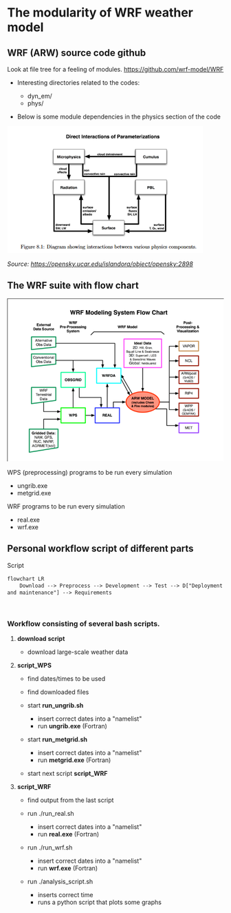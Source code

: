 # The modularity of WRF weather model


## WRF (ARW) source code github

Look at file tree for a feeling of modules. <https://github.com/wrf-model/WRF>

- Interesting directories related to the codes:
    - dyn_em/
    - phys/

- Below is some module dependencies in the physics section of the code

![image](img/wrf-physics.PNG)

*Source: <https://opensky.ucar.edu/islandora/object/opensky:2898>*

## The WRF suite with flow chart

![image](img/WRF-flowchart.png)

WPS (preprocessing) programs to be run every simulation
- ungrib.exe
- metgrid.exe

WRF programs to be run every simulation
- real.exe
- wrf.exe


## Personal workflow script of different parts

Script 

```mermaid
flowchart LR
    Download --> Preprocess --> Development --> Test --> D["Deployment and maintenance"] --> Requirements



```

### Workflow consisting of several bash scripts. 

1. **download script**

    - download large-scale weather data

1. **script_WPS**

   - find dates/times to be used
   
   - find downloaded files

   - start **run_ungrib.sh**
      - insert correct dates into a "namelist"
      - run **ungrib.exe** (Fortran)
      
    - start **run_metgrid.sh**
      - insert correct dates into a "namelist"
      - run **metgrid.exe** (Fortran)

   - start next script **script_WRF**
   
1. **script_WRF**

   - find output from the last script
   
   - run ./run_real.sh
      - insert correct dates into a "namelist"
      - run **real.exe** (Fortran)

   - run ./run_wrf.sh
      - insert correct dates into a "namelist"
      - run **wrf.exe** (Fortran)

   - run ./analysis_script.sh
      - inserts correct time
      - runs a python script that plots some graphs
     
     

